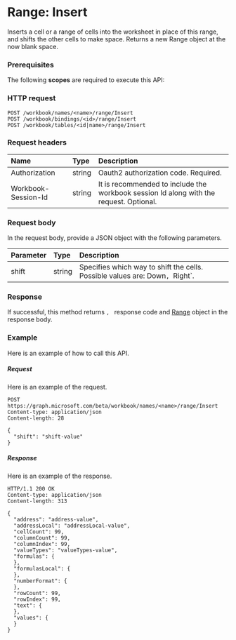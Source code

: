 # Range: Insert

Inserts a cell or a range of cells into the worksheet in place of this range, and shifts the other cells to make space. Returns a new Range object at the now blank space.
### Prerequisites
The following **scopes** are required to execute this API: 
### HTTP request
<!-- { "blockType": "ignored" } -->
```http
POST /workbook/names/<name>/range/Insert
POST /workbook/bindings/<id>/range/Insert
POST /workbook/tables/<id|name>/range/Insert

```
### Request headers
| Name       | Type | Description|
|:---------------|:--------|:----------|
| Authorization  |string | Oauth2 authorization code. Required.| 
| Workbook-Session-Id  |string |It is recommended to include the workbook session Id along with the request. Optional.|

### Request body
In the request body, provide a JSON object with the following parameters.

| Parameter	   | Type	|Description|
|:---------------|:--------|:----------|
|shift|string|Specifies which way to shift the cells.  Possible values are: Down`, `Right`.|

### Response
If successful, this method returns `, ` response code and [Range](../resources/range.md) object in the response body.

### Example
Here is an example of how to call this API.
##### Request
Here is an example of the request.
<!-- {
  "blockType": "request",
  "name": "range_insert"
}-->
```http
POST https://graph.microsoft.com/beta/workbook/names/<name>/range/Insert
Content-type: application/json
Content-length: 28

{
  "shift": "shift-value"
}
```

##### Response
Here is an example of the response.
<!-- {
  "blockType": "response",
  "truncated": false,
  "@odata.type": "microsoft.graph.range"
} -->
```http
HTTP/1.1 200 OK
Content-type: application/json
Content-length: 313

{
  "address": "address-value",
  "addressLocal": "addressLocal-value",
  "cellCount": 99,
  "columnCount": 99,
  "columnIndex": 99,
  "valueTypes": "valueTypes-value",
  "formulas": {
  },
  "formulasLocal": {
  },
  "numberFormat": {
  },
  "rowCount": 99,
  "rowIndex": 99,
  "text": {
  },
  "values": {
  }
}
```

<!-- uuid: 8fcb5dbc-d5aa-4681-8e31-b001d5168d79
2015-10-25 14:57:30 UTC -->
<!-- {
  "type": "#page.annotation",
  "description": "Range: Insert",
  "keywords": "",
  "section": "documentation",
  "tocPath": ""
}-->